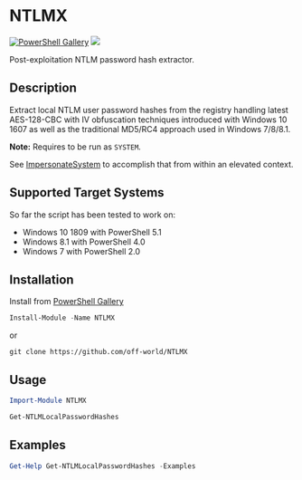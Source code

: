 # NTLMX

[![PowerShell Gallery](https://img.shields.io/powershellgallery/v/NTLMX.svg)](https://www.powershellgallery.com/packages/NTLMX) ![](https://img.shields.io/badge/supported%20windows%20versions-7%2F8%2F10-green.svg)

Post-exploitation NTLM password hash extractor.

## Description

Extract local NTLM user password hashes from the registry handling latest AES-128-CBC with IV obfuscation techniques introduced with Windows 10 1607 as well as the traditional MD5/RC4 approach used in Windows 7/8/8.1.

**Note:** Requires to be run as `SYSTEM`.

See [ImpersonateSystem](https://github.com/off-world/ImpersonateSystem) to accomplish that from within an elevated context.

## Supported Target Systems
So far the script has been tested to work on:
-  Windows 10 1809 with PowerShell 5.1
-  Windows 8.1 with PowerShell 4.0
-  Windows 7 with PowerShell 2.0

## Installation

Install from [PowerShell Gallery](https://www.powershellgallery.com/packages/NTLMX)

```Powershell
Install-Module -Name NTLMX
```
or
```Shell
git clone https://github.com/off-world/NTLMX
```

## Usage

```Powershell
Import-Module NTLMX

Get-NTLMLocalPasswordHashes
```

## Examples

```Powershell
Get-Help Get-NTLMLocalPasswordHashes -Examples
```
